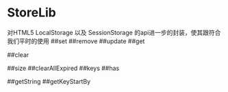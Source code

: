 # StoreLib
对HTML5 LocalStorage 以及 SessionStorage 的api进一步的封装，使其跟符合我们平时的使用
##set
##remove
##update
##get

##clear





##size
##clearAllExpired
##keys
##has

##getString
##getKeyStartBy

